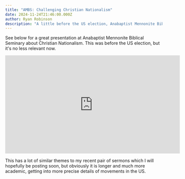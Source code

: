 ```yaml
---
title: "AMBS: Challenging Christian Nationalism"
date: 2024-11-24T21:46:00.000Z
author: Ryan Robinson
description: "A little before the US election, Anabaptist Mennonite Biblical Seminary held a great discussion of Christian nationalism."
---
```


See below for a great presentation at Anabaptist Mennonite Biblical Seminary about Christian Nationalism. This was before the US election, but it's no less relevant now.

<iframe width="560" height="315" src="https://www.youtube.com/embed/ubCYHYa0KKM?si=cK3CyuLnMfLa4znX" title="YouTube video player" frameborder="0" allow="accelerometer; autoplay; clipboard-write; encrypted-media; gyroscope; picture-in-picture; web-share" referrerpolicy="strict-origin-when-cross-origin" allowfullscreen></iframe>

This has a lot of similar themes to my recent pair of sermons which I will hopefully be posting soon, but obviously it is longer and much more academic, getting into more precise details of movements in the US.
